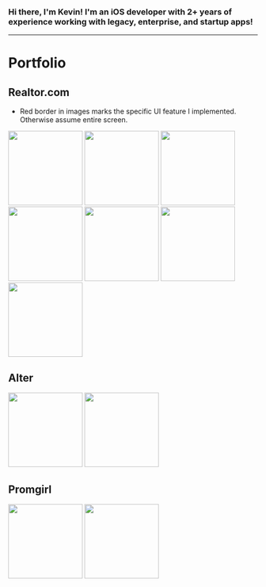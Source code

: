 ### Hi there, I'm Kevin! I'm an iOS developer with 2+ years of experience working with legacy, enterprise, and startup apps!

---

# Portfolio
## Realtor.com
* Red border in images marks the specific UI feature I implemented. Otherwise assume entire screen.
<img src="https://github.com/notkevinvu/notkevinvu/assets/50222947/01413489-c0c0-4c3e-ba04-02dfc2ac03b7" width=150>
<img src="https://github.com/notkevinvu/notkevinvu/assets/50222947/210c3026-f51d-48d4-89ca-2267280e6215" width=150>
<img src="https://github.com/notkevinvu/notkevinvu/assets/50222947/4ff6f7ca-3f30-40a6-8bd5-959935787c1c" width=150>
<img src="https://github.com/notkevinvu/notkevinvu/assets/50222947/dae83f2d-8cc4-42c4-998f-89590b5cf330" width=150>
<img src="https://github.com/notkevinvu/notkevinvu/assets/50222947/a25b2818-4f74-4cc3-81c1-cc3842ff8f94" width=150>
<img src="https://github.com/notkevinvu/notkevinvu/assets/50222947/15341e3b-a099-4bbf-b2fb-ba8b2d28d5e9" width=150>
<img src="https://github.com/notkevinvu/notkevinvu/assets/50222947/7efe479b-fff8-42c0-869b-57b6610e787b" width=150>

## Alter

<img src="https://github.com/notkevinvu/notkevinvu/assets/50222947/216aa70b-f720-4d7a-9596-485f459468f5" width=150>
<img src="https://github.com/notkevinvu/notkevinvu/assets/50222947/f26e14bc-df52-4850-8e85-f00371abcd0a" width=150>

## Promgirl

<img src="https://github.com/notkevinvu/notkevinvu/assets/50222947/adce6ed2-72fa-4268-97bf-9957a364e6fb" width=150>
<img src="https://github.com/notkevinvu/notkevinvu/assets/50222947/e41e0339-7045-4bd6-8ab0-b3721b3e8d96" width=150>


<!--
**notkevinvu/notkevinvu** is a ✨ _special_ ✨ repository because its `README.md` (this file) appears on your GitHub profile.

Here are some ideas to get you started:

- 🔭 I’m currently working on ...
- 🌱 I’m currently learning ...
- 👯 I’m looking to collaborate on ...
- 🤔 I’m looking for help with ...
- 💬 Ask me about ...
- 📫 How to reach me: ...
- 😄 Pronouns: ...
- ⚡ Fun fact: ...
-->
